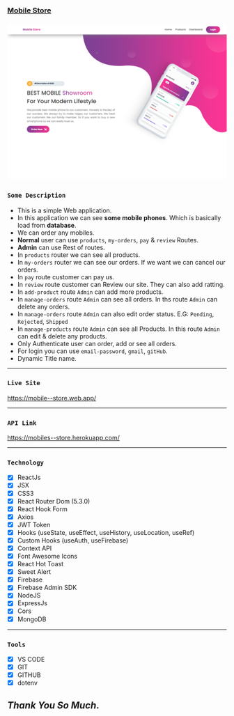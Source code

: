 ### [Mobile Store](https://mobile--store.web.app/)

###

<img src='./public/Mobile-Store.png' alt='demo image' />

### `Some Description`

- This is a simple Web application.
- In this application we can see **some mobile phones**. Which is basically load from **database**.
- We can order any mobiles.
- **Normal** user can use `products`, `my-orders`, `pay` & `review` Routes.
- **Admin** can use Rest of routes.
- In `products` router we can see all products.
- In `my-orders` router we can see our orders. If we want we can cancel our orders.
- In `pay` route customer can pay us.
- In `review` route customer can Review our site. They can also add ratting.
- In `add-product` route `Admin` can add more products.
- In `manage-orders` route `Admin` can see all orders. In ths route `Admin` can delete any orders.
- In `manage-orders` route `Admin` can also edit order status. E.G: `Pending`, `Rejected`, `Shipped`
- In `manage-products` route `Admin` can see all Products. In this route `Admin` can edit & delete any products.
- Only Authenticate user can order, add or see all orders.
- For login you can use `email-password`, `gmail`, `gitHub`.
- Dynamic Title name.

---

### `Live Site`

https://mobile--store.web.app/

---

### `API Link`

https://mobiles--store.herokuapp.com/

---

### `Technology`

- [x] ReactJs
- [x] JSX
- [x] CSS3
- [x] React Router Dom (5.3.0)
- [x] React Hook Form
- [x] Axios
- [x] JWT Token
- [x] Hooks (useState, useEffect, useHistory, useLocation, useRef)
- [x] Custom Hooks (useAuth, useFirebase)
- [x] Context API
- [x] Font Awesome Icons
- [x] React Hot Toast
- [x] Sweet Alert
- [x] Firebase
- [x] Firebase Admin SDK
- [x] NodeJS
- [x] ExpressJs
- [x] Cors
- [x] MongoDB

---

### `Tools`

- [x] VS CODE
- [x] GIT
- [x] GITHUB
- [x] dotenv

## _Thank You So Much_.
